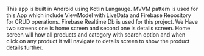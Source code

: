 This app is built in Android using Kotlin Langauge.
MVVM pattern is used for this App which include ViewModel with LiveData and Firebase Repository for CRUD operations.
Firebase Realtime Db is used for this project.
We Have two screens one is home screen and second one is details screen. Home screen will how all products and category with search option and when click on any product it will navigate to 
details screen to show the product details further.
